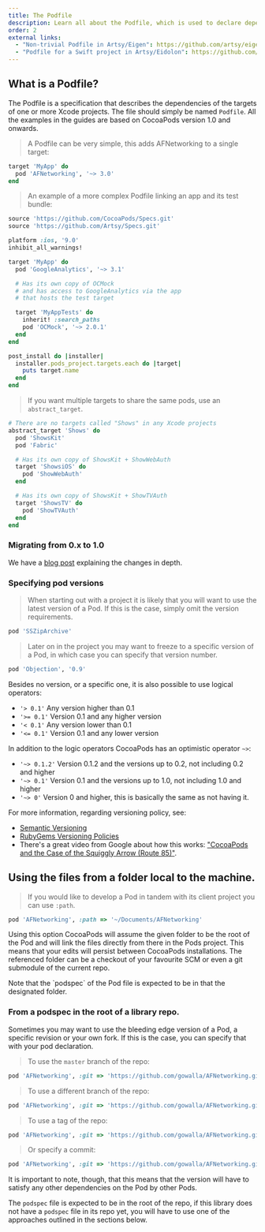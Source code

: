 ```yaml
---
title: The Podfile
description: Learn all about the Podfile, which is used to declare dependencies for your project.
order: 2
external links:
  - "Non-trivial Podfile in Artsy/Eigen": https://github.com/artsy/eigen/blob/master/Podfile
  - "Podfile for a Swift project in Artsy/Eidolon": https://github.com/artsy/eidolon/blob/master/Podfile
---
```


## What is a Podfile?

The Podfile is a specification that describes the dependencies of the
targets of one or more Xcode projects. The file should simply be named `Podfile`.
All the examples in the guides are based on CocoaPods version 1.0 and onwards.

> A Podfile can be very simple, this adds AFNetworking to a single target:

```ruby
target 'MyApp' do
  pod 'AFNetworking', '~> 3.0'
end
```

> An example of a more complex Podfile linking an app and its test bundle:

```ruby
source 'https://github.com/CocoaPods/Specs.git'
source 'https://github.com/Artsy/Specs.git'

platform :ios, '9.0'
inhibit_all_warnings!

target 'MyApp' do
  pod 'GoogleAnalytics', '~> 3.1'

  # Has its own copy of OCMock
  # and has access to GoogleAnalytics via the app
  # that hosts the test target

  target 'MyAppTests' do
    inherit! :search_paths
    pod 'OCMock', '~> 2.0.1'
  end
end

post_install do |installer|
  installer.pods_project.targets.each do |target|
    puts target.name
  end
end
 ```

> If you want multiple targets to share the same pods, use an `abstract_target`.

```ruby
# There are no targets called "Shows" in any Xcode projects
abstract_target 'Shows' do
  pod 'ShowsKit'
  pod 'Fabric'

  # Has its own copy of ShowsKit + ShowWebAuth
  target 'ShowsiOS' do
    pod 'ShowWebAuth'
  end

  # Has its own copy of ShowsKit + ShowTVAuth
  target 'ShowsTV' do
    pod 'ShowTVAuth'
  end
end
```

### Migrating from 0.x to 1.0

We have a [blog post](http://blog.cocoapods.org/CocoaPods-1.0/) explaining the changes in depth.

### Specifying pod versions

> When starting out with a project it is likely that you will want to use the latest version of a Pod. If this is the case, simply omit the version requirements.

```ruby
pod 'SSZipArchive'
```

> Later on in the project you may want to freeze to a specific version of a Pod, in which case you can specify that version number.

```ruby
pod 'Objection', '0.9'
```

Besides no version, or a specific one, it is also possible to use logical operators:

* `'> 0.1'`    Any version higher than 0.1
* `'>= 0.1'`   Version 0.1 and any higher version
* `'< 0.1'`    Any version lower than 0.1
* `'<= 0.1'`   Version 0.1 and any lower version

In addition to the logic operators CocoaPods has an optimistic operator `~>`:

* `'~> 0.1.2'` Version 0.1.2 and the versions up to 0.2, not including 0.2 and higher
* `'~> 0.1'` Version 0.1 and the versions up to 1.0, not including 1.0 and higher
* `'~> 0'` Version 0 and higher, this is basically the same as not having it.

For more information, regarding versioning policy, see:

* [Semantic Versioning](http://semver.org)
* [RubyGems Versioning Policies](http://guides.rubygems.org/patterns/#semantic-versioning)
* There's a great video from Google about how this works: ["CocoaPods and the Case of the Squiggly Arrow (Route 85)"](https://www.youtube.com/watch?v=x4ARXyovvPc).

## Using the files from a folder local to the machine.

> If you would like to develop a Pod in tandem with its client
project you can use `:path`.

```ruby
pod 'AFNetworking', :path => '~/Documents/AFNetworking'
```

Using this option CocoaPods will assume the given folder to be the
root of the Pod and will link the files directly from there in the
Pods project. This means that your edits will persist between CocoaPods
installations. The referenced folder can be a checkout of your favourite SCM or
even a git submodule of the current repo.

<aside>Note that the `podspec` of the Pod file is expected to be in that the designated folder.</aside>

### From a podspec in the root of a library repo.

Sometimes you may want to use the bleeding edge version of a Pod, a
specific revision or your own fork. If this is the case, you can specify that with your
pod declaration.

> To use the `master` branch of the repo:

```ruby
pod 'AFNetworking', :git => 'https://github.com/gowalla/AFNetworking.git'
````

> To use a different branch of the repo:

```ruby
pod 'AFNetworking', :git => 'https://github.com/gowalla/AFNetworking.git', :branch => 'dev'
```

> To use a tag of the repo:

```ruby
pod 'AFNetworking', :git => 'https://github.com/gowalla/AFNetworking.git', :tag => '0.7.0'
```

> Or specify a commit:

```ruby
pod 'AFNetworking', :git => 'https://github.com/gowalla/AFNetworking.git', :commit => '082f8319af'
```

It is important to note, though, that this means that the version will
have to satisfy any other dependencies on the Pod by other Pods.

The `podspec` file is expected to be in the root of the repo, if this
library does not have a `podspec` file in its repo yet, you will have
to use one of the approaches outlined in the sections below.
